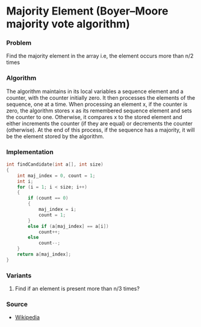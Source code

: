 # Majority Element \(Boyer–Moore majority vote algorithm\)

### Problem

Find the majority element in the array i.e, the element occurs more than n/2 times

### Algorithm

The algorithm maintains in its local variables a sequence element and a counter, with the counter initially zero. It then processes the elements of the sequence, one at a time. When processing an element x, if the counter is zero, the algorithm stores x as its remembered sequence element and sets the counter to one. Otherwise, it compares x to the stored element and either increments the counter \(if they are equal\) or decrements the counter \(otherwise\). At the end of this process, if the sequence has a majority, it will be the element stored by the algorithm.

### Implementation

```c
int findCandidate(int a[], int size)
{
    int maj_index = 0, count = 1;
    int i;
    for (i = 1; i < size; i++)
    {
        if (count == 0)
        {
            maj_index = i;
            count = 1;
        }
        else if (a[maj_index] == a[i])
            count++;
        else
            count--;
    }
    return a[maj_index];
}
```

### Variants

1. Find if an element is present more than n/3 times?

### Source

* [Wikipedia](https://en.wikipedia.org/wiki/Boyer%E2%80%93Moore_majority_vote_algorithm)



